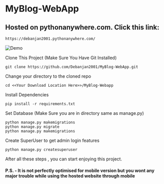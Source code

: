 # MyBlog-WebApp

## Hosted on pythonanywhere.com. Click this link: 

`https://debanjan2001.pythonanywhere.com/`

![Demo](https://user-images.githubusercontent.com/56274058/115596567-dfc74d80-a2f5-11eb-8fc1-9975d00bb1c1.gif)


Clone This Project (Make Sure You Have Git Installed)
```
git clone https://github.com/Debanjan2001/MyBlog-WebApp.git
```

Change your directory to the cloned repo

```
cd <<Your Download Location Here>>/MyBlog-Webapp
```

Install Dependencies 

```
pip install -r requirements.txt
```

Set Database (Make Sure you are in directory same as manage.py)
```
python manage.py makemigrations
python manage.py migrate
python manage.py makemigrations
```

Create SuperUser to get admin login features
```
python manage.py createsuperuser
```

After all these steps , you can start enjoying this project. 

#### P.S. - It is not perfectly optimised for mobile version but you wont any major trouble while using the hosted website through mobile 
